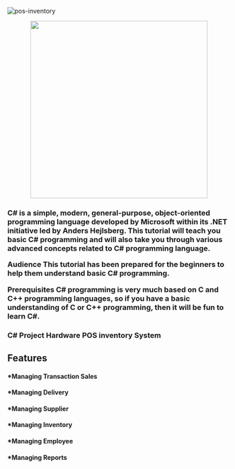 ![pos-inventory](https://github.com/Olivares1234/Hardware-Inventory-POS-System/assets/130524068/97fa5bef-da04-4bc7-b5ce-67f5bc6774e2)

<p align="center"><img src="https://www.learncsharptutorial.com/images/share1.png" width="400"></p>

<h3>C# is a simple, modern, general-purpose, object-oriented programming language developed by Microsoft within its .NET initiative led by Anders Hejlsberg. This tutorial will teach you basic C# programming and will also take you through various advanced concepts related to C# programming language.

Audience
This tutorial has been prepared for the beginners to help them understand basic C# programming.

Prerequisites
C# programming is very much based on C and C++ programming languages, so if you have a basic understanding of C or C++ programming, then it will be fun to learn C#.</h2>

<h3>C# Project Hardware POS inventory System</h3>

<h2>Features</h2>
<h4>*Managing Transaction Sales</h4>
<h4>*Managing Delivery</h4>
<h4>*Managing Supplier</h4>
<h4>*Managing Inventory</h4>
<h4>*Managing Employee</h4>
<h4>*Managing Reports</h4>
